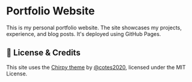 # Portfolio Website

This is my personal portfolio website. The site showcases my projects, experience, and blog posts. It's deployed using GitHub Pages.

## 📝 License & Credits
This site uses the [Chirpy theme](https://github.com/cotes2020/jekyll-theme-chirpy) by [@cotes2020](https://github.com/cotes2020), licensed under the MIT License.
